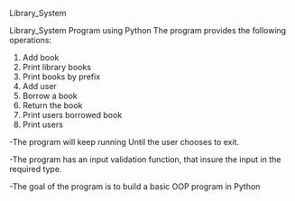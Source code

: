 Library_System

Library_System Program using Python The program provides the following operations:

1) Add book
2) Print library books
3) Print books by prefix
4) Add user
5) Borrow a book
6) Return the book
7) Print users borrowed book
8) Print users

-The program will keep running Until the user chooses to exit.

-The program has an input validation function, that insure the input in the required type.

-The goal of the program is to build a basic OOP program in Python

